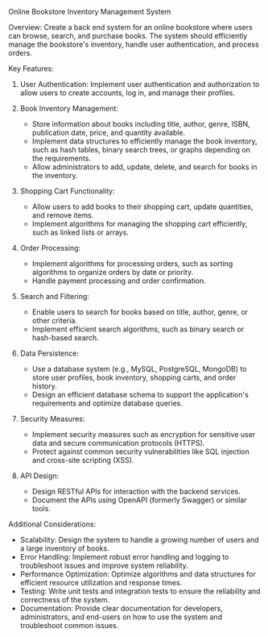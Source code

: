 Online Bookstore Inventory Management System

Overview:
Create a back end system for an online bookstore where users can browse, search, and purchase books. The system should efficiently manage the bookstore's inventory, handle user authentication, and process orders.

Key Features:

1. User Authentication: Implement user authentication and authorization to allow users to create accounts, log in, and manage their profiles.

2. Book Inventory Management:
   - Store information about books including title, author, genre, ISBN, publication date, price, and quantity available.
   - Implement data structures to efficiently manage the book inventory, such as hash tables, binary search trees, or graphs depending on the requirements.
   - Allow administrators to add, update, delete, and search for books in the inventory.

3. Shopping Cart Functionality:
   - Allow users to add books to their shopping cart, update quantities, and remove items.
   - Implement algorithms for managing the shopping cart efficiently, such as linked lists or arrays.

4. Order Processing:
   - Implement algorithms for processing orders, such as sorting algorithms to organize orders by date or priority.
   - Handle payment processing and order confirmation.

5. Search and Filtering:
   - Enable users to search for books based on title, author, genre, or other criteria.
   - Implement efficient search algorithms, such as binary search or hash-based search.

6. Data Persistence:
   - Use a database system (e.g., MySQL, PostgreSQL, MongoDB) to store user profiles, book inventory, shopping carts, and order history.
   - Design an efficient database schema to support the application's requirements and optimize database queries.

7. Security Measures:
   - Implement security measures such as encryption for sensitive user data and secure communication protocols (HTTPS).
   - Protect against common security vulnerabilities like SQL injection and cross-site scripting (XSS).

8. API Design:
   - Design RESTful APIs for interaction with the backend services.
   - Document the APIs using OpenAPI (formerly Swagger) or similar tools.

Additional Considerations:

- Scalability: Design the system to handle a growing number of users and a large inventory of books.
- Error Handling: Implement robust error handling and logging to troubleshoot issues and improve system reliability.
- Performance Optimization: Optimize algorithms and data structures for efficient resource utilization and response times.
- Testing: Write unit tests and integration tests to ensure the reliability and correctness of the system.
- Documentation: Provide clear documentation for developers, administrators, and end-users on how to use the system and troubleshoot common issues.